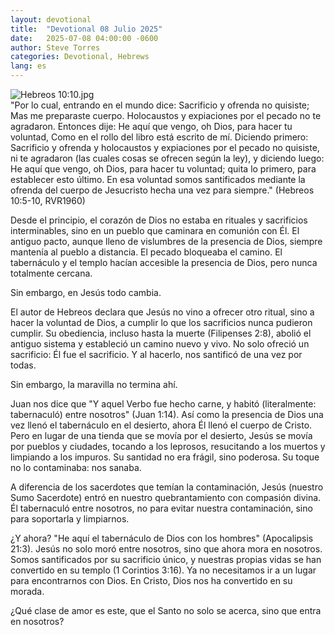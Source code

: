 ```yaml
---
layout: devotional
title:  "Devotional 08 Julio 2025"
date:   2025-07-08 04:00:00 -0600
author: Steve Torres
categories: Devotional, Hebrews
lang: es
---
```

<img src="https://sitemedia.esteeb.com/file/esteebcomsitemedia/devotional_images/Hebrews/ES-Heb-10_10.jpg?raw=true" alt="Hebreos 10:10.jpg" style="max-width: 100%; height: auto;">

<div class="scripture">
  "Por lo cual, entrando en el mundo dice: Sacrificio y ofrenda no quisiste; Mas me preparaste cuerpo. Holocaustos y expiaciones por el pecado no te agradaron. Entonces dije: He aquí que vengo, oh Dios, para hacer tu voluntad, Como en el rollo del libro está escrito de mí. Diciendo primero: Sacrificio y ofrenda y holocaustos y expiaciones por el pecado no quisiste, ni te agradaron (las cuales cosas se ofrecen según la ley), y diciendo luego: He aquí que vengo, oh Dios, para hacer tu voluntad; quita lo primero, para establecer esto último. En esa voluntad somos santificados mediante la ofrenda del cuerpo de Jesucristo hecha una vez para siempre." (Hebreos 10:5-10, RVR1960)
</div>

Desde el principio, el corazón de Dios no estaba en rituales y sacrificios interminables, sino en un pueblo que caminara en comunión con Él. El antiguo pacto, aunque lleno de vislumbres de la presencia de Dios, siempre mantenía al pueblo a distancia. El pecado bloqueaba el camino. El tabernáculo y el templo hacían accesible la presencia de Dios, pero nunca totalmente cercana.

Sin embargo, en Jesús todo cambia.

El autor de Hebreos declara que Jesús no vino a ofrecer otro ritual, sino a hacer la voluntad de Dios, a cumplir lo que los sacrificios nunca pudieron cumplir. Su obediencia, incluso hasta la muerte (Filipenses 2:8), abolió el antiguo sistema y estableció un camino nuevo y vivo. No solo ofreció un sacrificio: Él fue el sacrificio. Y al hacerlo, nos santificó de una vez por todas.

Sin embargo, la maravilla no termina ahí.

Juan nos dice que "Y aquel Verbo fue hecho carne, y habitó (literalmente: tabernaculó) entre nosotros" (Juan 1:14). Así como la presencia de Dios una vez llenó el tabernáculo en el desierto, ahora Él llenó el cuerpo de Cristo. Pero en lugar de una tienda que se movía por el desierto, Jesús se movía por pueblos y ciudades, tocando a los leprosos, resucitando a los muertos y limpiando a los impuros. Su santidad no era frágil, sino poderosa. Su toque no lo contaminaba: nos sanaba.

A diferencia de los sacerdotes que temían la contaminación, Jesús (nuestro Sumo Sacerdote) entró en nuestro quebrantamiento con compasión divina. Él tabernaculó entre nosotros, no para evitar nuestra contaminación, sino para soportarla y limpiarnos.

¿Y ahora? "He aquí el tabernáculo de Dios con los hombres" (Apocalipsis 21:3). Jesús no solo moró entre nosotros, sino que ahora mora en nosotros. Somos santificados por su sacrificio único, y nuestras propias vidas se han convertido en su templo (1 Corintios 3:16). Ya no necesitamos ir a un lugar para encontrarnos con Dios. En Cristo, Dios nos ha convertido en su morada.

¿Qué clase de amor es este, que el Santo no solo se acerca, sino que entra en nosotros?